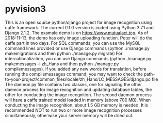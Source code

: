 # pyvision3
This is an open source python/django project for image recognition using caffe framework. The current 0.1.0 version is coded using Python 3.7.1 and Django 2.1.2. The example demo is on https://www.mutualact.top. As of 2018-11-13, the demo has only image uploading function. Peter will do the caffe part in two days. 
For SQL commands, you can use the MySQL command lines provided or use Django commands (python ./manage.py makemigrations and then python ./manage.py migrate)
For internationalization, you can use Django commands (python ./manage.py makemessages -l zh_Hans and then python ./manage.py compilemessages). If you added any new words for translation, before running the compilemessages command, you may want to check the path-to-your-project/common_files/locale/zh_Hans/LC_MESSAGES/django.po file
The daemon.py file contains two classes, one for signaling the other daemon process for image recognition and updating database tables, the other for conducting the image recognition. The second daemon process will have a caffe trained model loaded in memory (above 700 MB). When conducting the image recognition, about 1.5 GB memory is needed. It is recommended NOT to run two or more image recognition processes simultaneously, otherwise your server memory will be dried out.
